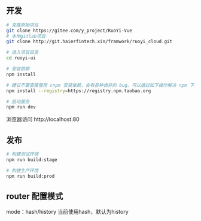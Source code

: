 ## 开发

```bash
# 克隆原始项目
git clone https://gitee.com/y_project/RuoYi-Vue
# 本地gitlab项目
git clone http://git.haierfintech.xin/framwork/ruoyi_cloud.git

# 进入项目目录
cd ruoyi-ui

# 安装依赖
npm install

# 建议不要直接使用 cnpm 安装依赖，会有各种诡异的 bug。可以通过如下操作解决 npm 下载速度慢的问题
npm install --registry=https://registry.npm.taobao.org

# 启动服务
npm run dev
```

浏览器访问 http://localhost:80

## 发布

```bash
# 构建测试环境
npm run build:stage

# 构建生产环境
npm run build:prod
```

## router 配置模式
mode：hash/history 当前使用hash，默认为history